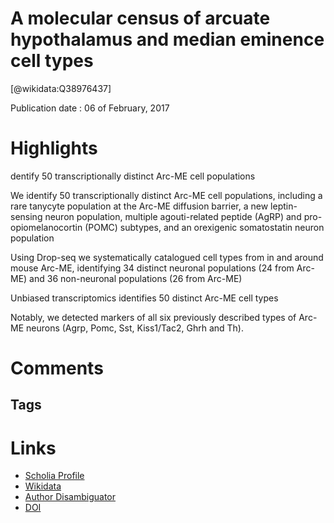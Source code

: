 
A molecular census of arcuate hypothalamus and median eminence cell types
=========================================================================
  
  [@wikidata:Q38976437]  
  
Publication date : 06 of February, 2017  

# Highlights
dentify 50 transcriptionally distinct Arc-ME cell populations

We identify 50 transcriptionally distinct Arc-ME cell populations, including a rare tanycyte population at the Arc-ME diffusion barrier, a new leptin-sensing neuron population, multiple agouti-related peptide (AgRP) and pro-opiomelanocortin (POMC) subtypes, and an orexigenic somatostatin neuron population

Using Drop-seq we systematically catalogued cell types from in and
around mouse Arc-ME, identifying 34 distinct neuronal populations
(24 from Arc-ME) and 36 non-neuronal populations (26 from Arc-ME)

Unbiased transcriptomics identifies 50 distinct Arc-ME cell types

Notably, we detected markers of all six previously described types
of Arc-ME neurons (Agrp, Pomc, Sst, Kiss1/Tac2, Ghrh and Th).
# Comments

## Tags

# Links
  
 * [Scholia Profile](https://scholia.toolforge.org/work/Q38976437)  
 * [Wikidata](https://www.wikidata.org/wiki/Q38976437)  
 * [Author Disambiguator](https://author-disambiguator.toolforge.org/work_item_oauth.php?id=Q38976437&batch_id=&match=1&author_list_id=&doit=Get+author+links+for+work)  
 * [DOI](https://doi.org/10.1038/NN.4495)  
